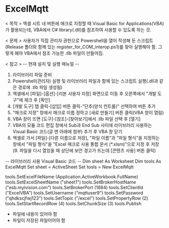 # ExcelMqtt
< 목적 >
엑셀 시트 내 버튼에 매크로 지정할 때 Visual Basic for Applications(VBA)가 활용되는데,
VBA에서 C# library(.dll)를 참조하여 사용할 수 있도록 하는 것.

< 문제 >
사용자가 직접 관리자 권한으로 Powershell을 열어 작성해 둔 스크립트(Release 폴더와 함께 있는 register_for_COM_interop.ps1)를 찾아 실행해야 함.
그렇게 해야 VBA에서 참조 가능한 .tlb 파일이 만들어짐.

< 참고 >
-- 현재 설치 및 실행 매뉴얼 --
1. 라이브러리 파일 준비
2. Powershell(관리자) 실행 및 라이브러리 파일과 함께 있는 스크립트 실행(.dll과 같은 경로에 .tlb 파일 생성됨)
3. 엑셀에서 [파일]-[옵션]-[리본 사용자 지정] 화면으로 이동 후 오른쪽에서 "개발 도구"에 체크 후 [확인]
4. [개발 도구] 탭 클릭-[삽입] 버튼 클릭-"단추(양식 컨트롤)" 선택하여 버튼 추가
5. "매크로 지정" 창에서 매크로 이름 정하고 [새로 만들기] 버튼 클릭(VBA 창이 열림)
6. VBA 창이 뜨면 [도구]-[참조]-[찾아보기]에서 .tlb 파일 선택 후 [열기]
7. VBA의 모듈 코드 편집 창에서 Sub과 End Sub 사이에 라이브러리 사용하는 Visual Basic 코드(글 맨 아래에 첨부) 추가 후 VBA 창 닫기
8. 엑셀로 가서 [파일]-[다른 이름으로 저장], "파일 이름"과 "파일 형식"을 지정하는 창에서 "파일 형식"을 "Excel 매크로 사용 통합 문서 (*.xlsm)"으로 지정 후 저장
(9. 파일을 다시 열었을 때 상단에 보안 경고가 뜨는데 [콘텐츠 사용] 버튼 클릭)

-- 라이브러리 사용 Visual Basic 코드 --
Dim sheet As Worksheet
Dim tools As ExcelMqtt
Set sheet = ActiveSheet
Set tools = New ExcelMqtt

tools.SetExcelFileName (Application.ActiveWorkbook.FullName)
tools.SetExcelSheetName ("sheet1")
tools.SetBrokerHostName ("esb.myivision.com")
tools.SetBrokerPort (1884)
tools.SetClientId ("ExcelVBA")
tools.SetUsername ("mqttuser9")
tools.SetPassword ("qhdkscjfwj123")
tools.SetTopic ("/excel")
tools.SetPropertyRow (2)
tools.SetStartRecordRow (4)
tools.SetChunkSize (3)
tools.Publish

* 파일에 내용이 있어야 함
* 파일이 저장된 파일이어야 함
